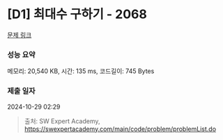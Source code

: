 # [D1] 최대수 구하기 - 2068 

[문제 링크](https://swexpertacademy.com/main/code/problem/problemDetail.do?contestProbId=AV5QQhbqA4QDFAUq) 

### 성능 요약

메모리: 20,540 KB, 시간: 135 ms, 코드길이: 745 Bytes

### 제출 일자

2024-10-29 02:29



> 출처: SW Expert Academy, https://swexpertacademy.com/main/code/problem/problemList.do